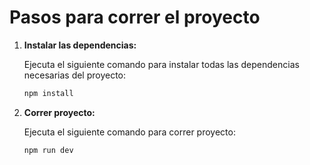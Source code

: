 # Pasos para correr el proyecto

1. **Instalar las dependencias:**

   Ejecuta el siguiente comando para instalar todas las dependencias necesarias del proyecto:

   ```bash
   npm install
   
1. **Correr proyecto:**

   Ejecuta el siguiente comando para correr proyecto:

   ```bash
   npm run dev
